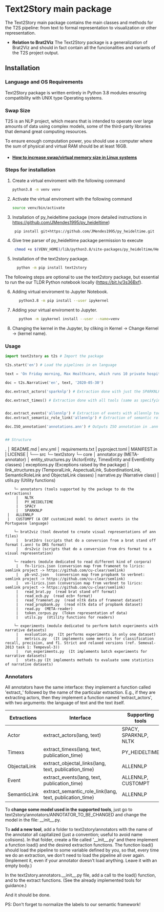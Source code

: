 # Text2Story main package
The Text2Story main package contains the main classes and methods for the T2S pipeline: from text to formal representation to visualization or other representation.

- **Relation to Brat2Viz**
The Text2Story package is a generalization of Brat2Viz and should in fact contain all the funcionalities and variants of the T2S project output.

## Installation


### Language and OS Requirements

Text2Story package is written entirely in Python 3.8 modules ensuring compatibility with UNIX type Operating systems.

### Swap Size

T2S is an NLP project, which means that is intended to operate over large amounts of data using complex models, some of the third-party libraries that demand great computing resources.

To ensure enough computation power, you should use a computer where the sum of physical and virtual RAM should be at least 16GB.

* ####  [How to increase swap/virtual memory size in Linux systems](https://askubuntu.com/questions/178712/how-to-increase-swap-space)

### Steps for installation

1. Create a virtual enviroment with the following command
   ```bash
   python3.8 -m venv venv    
   ```
2. Activate the virtual enviroment with the following command
   ```bash
   source venv/bin/activate 
   ```
3. Installation of py_heideltime package (more detailed instructions in https://github.com/JMendes1995/py_heideltime)
   ```bash
    pip install git+https://github.com/JMendes1995/py_heideltime.git
   ```
4. Give tree parser of py_heideltime package permission to execute
   ```bash
    chmod +x $(VENV_HOME)/lib/python3.8/site-packages/py_heideltime/Heideltime/TreeTaggerLinux/bin/tree-tagger
   ```
5. Installation of the text2story package.
   ```bash
     python -m pip install text2story
   ```

The following steps are optional to use the text2story package, but essential to run the our TLDR Python notebook locally (https://bit.ly/3s36Bxf).

6. Adding virtual enviroment to Jupyter Notebook.
   ```bash
      python3.8 -m pip install --user ipykernel
   ```

7. Adding your virtual enviroment to Jupyter.
   ```bash
      python -m ipykernel install --user --name=venv
   ```

8. Changing the kernel in the Jupyter, by cliking in Kernel -> Change Kernel -> (kernel name).



### Usage


```python
import text2story as t2s # Import the package

t2s.start('en') # Load the pipelines in en language

text = 'On Friday morning, Max Healthcare, which runs 10 private hospitals around Delhi, put out an "SOS" message, saying it had less than an hour\'s supply remaining at two of its sites. The shortage was later resolved.'

doc = t2s.Narrative('en', text, '2020-05-30')

doc.extract_actors('sparknlp') # Extraction done with just the SPARKNLP tool.

doc.extract_times() # Extraction done with all tools (same as specifying 'py_heideltime', since we have just one tool to extract timexs)


doc.extract_events('allennlp') # Extraction of events with allennlp tool
doc.extract_semantic_role_link('allennlp') # Extraction of semantic role links with all tools (should be done after extracting events since most semantic relations are between an actor and an event)

doc.ISO_annotation('annotations.ann') # Outputs ISO annotation in .ann format (txt) in a file called 'annotations.ann', which is a standard of BRAT annotation tool


## Structure
```
.
│   README.md
|   env.yml
│   requirements.txt
|   pyproject.toml
|   MANIFEST.in
|   LICENSE
|
└── src
    └─ text2story
        └─ core
         │   annotator.py (META-annotator)
         │   entity_structures.py (ActorEntity, TimexEntity and EventEntity classes)
         |   exceptions.py (Exceptions raised by the package)
         |   link_structures.py (TemporalLink, AspectualLink, SubordinationLink, SemanticRoleLink and ObjectalLink classes)
         |   narrative.py (Narrative class)
         |   utils.py (Utility functions)
         
        └─ annotators (tools supported by the package to do the extractions)
         |   NLTK
         │   PY_HEIDELTIME
         |   SPACY
         |   SPARKNLP
	 |   ALLENNLP
	 |   CUSTOMPT (A CRF customized model to detect events in the Portuguese language)
         
        └─ brat2viz (tool devoted to create visual representations of ann files)
         |   brat2drs (scripts that do a conversion from a brat stand off format (.ann) to DRS format)
         │   drs2viz (scripts that do a conversion from drs format to a visual representation)

        └─ readers (module dedicated to read different kind of corpora)
         |   fn-lirics.json (conversion map from framenet to lirics: semlink project -> https://github.com/cu-clear/semlink)
         |   pb-vn2.json   (conversion map from propbank to verbnet: semlink project -> https://github.com/cu-clear/semlink)
         |   vn-lirics.json (conversion map from verbnet to lirics: semlink project -> https://github.com/cu-clear/semlink)
         |   read_brat.py  (read brat stand off format)
         |   read_ecb.py  (read ecb+ format)
         |   read_framenet.py  (read nltk data of framenet dataset)
         |   read_propbank.py  (read nltk data of propbank dataset)
         |   read.py  (META-reader)
         |   token_corpus.py  (Token representation of data)
         |   utils.py  (Utility functions for readers)

        └─ experiments (module dedicated to perform batch experiments with narrative datasets)
         |   evaluation.py  (It performs experiments in only one dataset)
         |   metrics.py   (It implements some metrics for classification recall, precision, and f1. Strict and relaxed versions (ref. Semeval-2013 task 1: Tempeval-3))
         |   run_experiments.py  (It implements batch experiments for narrative datasets)
         |   stats.py (It implements methods to evaluate some statistics of narrative datasets)



### Annotators
All annotators have the same interface: they implement a function called 'extract_' followed by the name of the particular extraction.
E.g., if they are extracting actors, then they implement a function named 'extract_actors', with two arguments: the language of text and the text itself.

|  Extractions |           Interface                                      |     Supporting tools  |
|      ---     |             ---                                          |           ---         |
|     Actor    | extract_actors(lang, text)                               | SPACY, SPARKNLP, NLTK |
|    Timexs    | extract_timexs(lang, text, publication_time)             |      PY_HEIDELTIME    |
| ObjectalLink | extract_objectal_links(lang, text, publication_time)     |        ALLENNLP       |
|     Event    | extract_events(lang, text, publication_time)             | ALLENNLP, CUSTOMPT    |
| SemanticLink | extract_semantic_role_link(lang, text, publication_time) |        ALLENNLP       |

To **change some model used in the supported tools**, just go to text2story/annotators/ANNOTATOR_TO_BE_CHANGED and change the model in the file: \_\_init\_\_.py.

To **add a new tool**, add a folder to text2story/annotators with the name of the annotator all capitalized (just a convention; useful to avoid name colisions).
In that folder, create a file called '\_\_init\_\_.py' and there implement a function load() and the desired extraction functions.
The function load() should load the pipeline to some variable defined by you, so that, every time we do an extraction, we don't need to load the pipeline all over again. (Implement it, even if your annotator doesn't load anything. Leave it with an empty body.)

In the text2story.annotators.\_\_init\_\_.py file, add a call to the load() function, and to the extract functions.
(See the already implemented tools for guidance.)

And it should be done.

PS: Don't forget to normalize the labels to our semantic framework!

